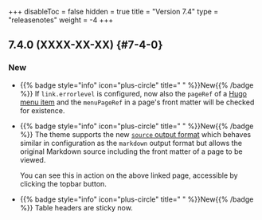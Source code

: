 +++
disableToc = false
hidden = true
title = "Version 7.4"
type = "releasenotes"
weight = -4
+++

## 7.4.0 (XXXX-XX-XX) {#7-4-0}

### New

- {{% badge style="info" icon="plus-circle" title=" " %}}New{{% /badge %}} If `link.errorlevel` is configured, now also the `pageRef` of a [Hugo menu item](https://gohugo.io/content-management/menus/) and the `menuPageRef` in a page's front matter will be checked for existence.

- {{% badge style="info" icon="plus-circle" title=" " %}}New{{% /badge %}} The theme supports the new [`source` output format](configuration/sitemanagement/outputformats/#source-support) which behaves similar in configuration as the `markdown` output format but allows the original Markdown source including the front matter of a page to be viewed.

  You can see this in action on the above linked page, accessible by clicking the topbar button.

- {{% badge style="info" icon="plus-circle" title=" " %}}New{{% /badge %}} Table headers are sticky now.
